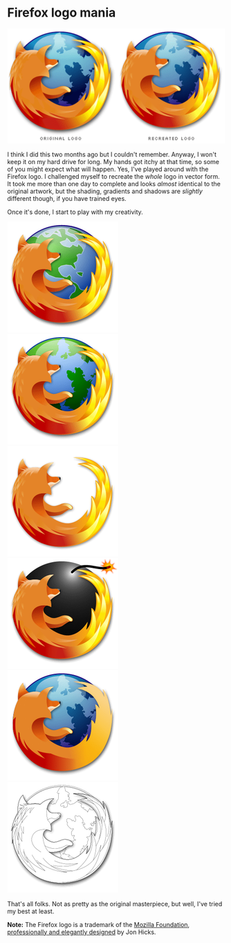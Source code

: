 Firefox logo mania
===

![two Firefox logos, one is original and the other is recreated from scratch](/blog/images/artwork/icons/original_recreated_firefox_logo.png)

I think I did this two months ago but I couldn't remember. Anyway, I won't keep it on my hard drive for long. My hands got itchy at that time, so some of you might expect what will happen. Yes, I've played around with the Firefox logo. I challenged myself to recreate the *whole* logo in vector form. It took me more than one day to complete and looks *almost* identical to the original artwork, but the shading, gradients and shadows are *slightly* different though, if you have trained eyes.

Once it's done, I start to play with my creativity.

![recreated Firefox logo, modified with a different planet which looks more like Earth](/blog/images/artwork/icons/recreated_firefox_logo_western_hemisphere.png "Firefox and Earth")
![recreated Firefox logo, modified with green-coloured land instead of dark blue](/blog/images/artwork/icons/recreated_firefox_logo_green_land.png "Green-coloured land, instead")
![recreated Firefox logo, modified with no planet at all](/blog/images/artwork/icons/recreated_firefox_logo_no_planet.png "What is it looking at?")
![recreated Firefox logo, modified with a spherical bomb as the firefox is facing it](/blog/images/artwork/icons/recreated_firefox_logo_bomb.png "Firefox is a blast!")
![recreated Firefox logo, modified with trimmed fur](/blog/images/artwork/icons/recreated_firefox_logo_trimmed_fur.png "Where's the fur?")
![recreated Firefox logo, modified showing only the outlines](/blog/images/artwork/icons/recreated_firefox_logo_outlines.png "drawn firefox")

That's all folks. Not as pretty as the original masterpiece, but well, I've tried my best at least.

**Note:** The Firefox logo is a trademark of the [Mozilla Foundation](http://mozilla.org/), [professionally and elegantly designed](http://hicksdesign.co.uk/journal/642/spot-the-difference "Spot the difference") by Jon Hicks.
